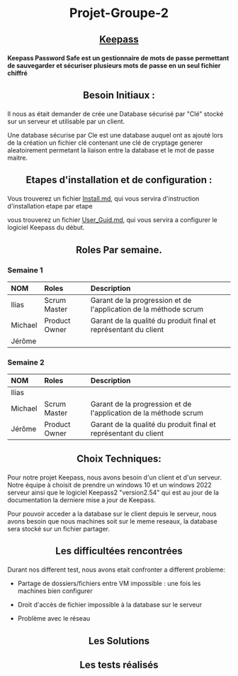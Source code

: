 # <p align =center>Projet-Groupe-2 

 ## <p align =center> [Keepass](https://keepass.info/) </p>

**Keepass Password Safe est un gestionnaire de mots de passe permettant de sauvegarder et sécuriser plusieurs mots de passe en un seul fichier chiffré**

## <p align =center> Besoin Initiaux :

Il nous as était demander de crée une Database sécurisé par "Clé" stocké sur un serveur et utilisable par un client.

Une database sécurise par Cle est une database auquel ont as ajouté lors de la création un fichier clé contenant une clé de cryptage generer aleatoirement permetant la liaison entre la database et le mot de passe maitre.

## <p align =center> Etapes d'installation et de configuration :

Vous trouverez un fichier [Install.md](https://github.com/iliasssss/Projet-Groupe-2/blob/main/Install.md), qui vous servira d'instruction d'installation etape par etape

vous trouverez un fichier [User_Guid.md](https://github.com/iliasssss/Projet-Groupe-2/blob/main/USER_GUIDE.md), qui vous servira a configurer le logiciel Keepass du début.

## <p align =center> Roles Par semaine.

### Semaine 1 
| NOM | Roles | Description |
| :-- |:----- | :---------- |
| Ilias    | Scrum Master      | Garant de la progression et de l'application de la méthode scrum    |
|  Michael   | Product Owner      |  Garant de la qualité du produit final et représentant du client   |
|  Jérôme  |       |             |  Tests et travail sur présentation   |

### Semaine 2 
| NOM | Roles | Description |
| :-- |:----- | :---------- |
| Ilias    |       |            |
|  Michael   | Scrum Master      |  Garant de la progression et de l'application de la méthode scrum   |
|  Jérôme  |  Product Owner     |  Garant de la qualité du produit final et représentant du client    |

## <p align =center> Choix Techniques:

Pour notre projet Keepass, nous avons besoin d'un client et d'un serveur. Notre équipe à choisit de prendre un windows 10 et un windows 2022 serveur ainsi que le logiciel Keepass2 "version2.54" qui est au jour de la documentation la derniere mise a jour de Keepass.

Pour pouvoir acceder a la database sur le client depuis le serveur, nous avons besoin que nous machines soit sur le meme reseaux, la database sera stocké sur un fichier partager. 

## <p align =center> Les difficultées rencontrées

Durant nos different test, nous avons etait confronter a different probleme: 
 -  Partage de dossiers/fichiers entre VM impossible : une fois les machines bien configurer  
 
 -  Droit d'accès de fichier impossible à la database sur le serveur
 
 -  Problème avec le réseau 

## <p align =center> Les Solutions 

## <p align =center> Les tests réalisés
